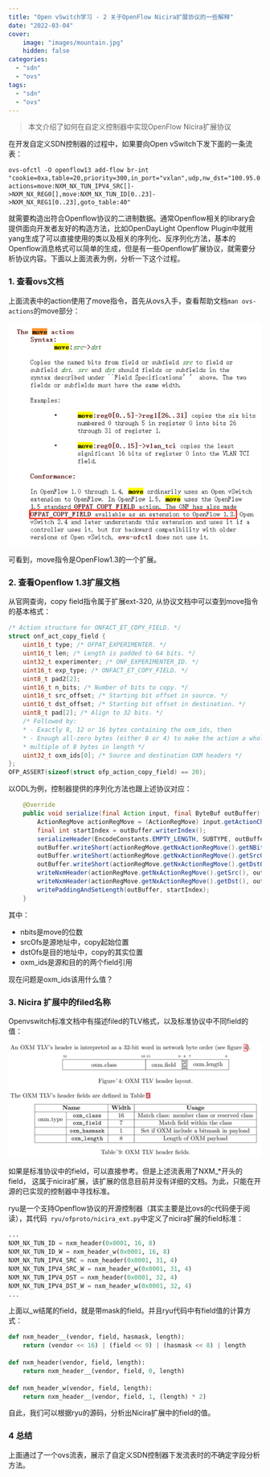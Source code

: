 ```yaml
---
title: "Open vSwitch学习 - 2 关于OpenFlow Nicira扩展协议的一些解释"
date: "2022-03-04"
cover:
    image: "images/mountain.jpg"
    hidden: false
categories: 
  - "sdn"
  - "ovs"
tags: 
  - "sdn"
  - "ovs"
---
```

> 本文介绍了如何在自定义控制器中实现OpenFlow Nicira扩展协议

<!--more-->

在开发自定义SDN控制器的过程中，如果要向Open vSwitch下发下面的一条流表：

```shell
ovs-ofctl -O openflow13 add-flow br-int "cookie=0xa,table=20,priority=300,in_port="vxlan",udp,nw_dst="100.95.0.1",tp_dst=53 actions=move:NXM_NX_TUN_IPV4_SRC[]->NXM_NX_REG0[],move:NXM_NX_TUN_ID[0..23]->NXM_NX_REG1[0..23],goto_table:40"
```

就需要构造出符合Openflow协议的二进制数据。通常Openflow相关的library会提供面向开发者友好的构造方法，比如OpenDayLight Openflow Plugin中就用yang生成了可以直接使用的类以及相关的序列化、反序列化方法，基本的Openflow消息格式可以简单的生成，但是有一些Openflow扩展协议，就需要分析协议内容。下面以上面流表为例，分析一下这个过程。

### 1. 查看ovs文档

上面流表中的action使用了move指令，首先从ovs入手，查看帮助文档`man ovs-actions`的move部分：

![image-20220303164545103](images/image-20220303164545103.png)

可看到，move指令是OpenFlow1.3的一个扩展。

### 2. 查看Openflow 1.3扩展文档

从官网查询，copy field指令属于扩展ext-320, 从协议文档中可以查到move指令的基本格式：

```c
/* Action structure for ONFACT_ET_COPY_FIELD. */
struct onf_act_copy_field {
	uint16_t type; /* OFPAT_EXPERIMENTER. */
	uint16_t len; /* Length is padded to 64 bits. */
	uint32_t experimenter; /* ONF_EXPERIMENTER_ID. */
	uint16_t exp_type; /* ONFACT_ET_COPY_FIELD. */
	uint8_t pad2[2];
	uint16_t n_bits; /* Number of bits to copy. */
	uint16_t src_offset; /* Starting bit offset in source. */
	uint16_t dst_offset; /* Starting bit offset in destination. */
	uint8_t pad[2]; /* Align to 32 bits. */
	/* Followed by:
	* - Exactly 8, 12 or 16 bytes containing the oxm_ids, then
	* - Enough all-zero bytes (either 0 or 4) to make the action a whole
	* multiple of 8 bytes in length */
	uint32_t oxm_ids[0]; /* Source and destination OXM headers */
};
OFP_ASSERT(sizeof(struct ofp_action_copy_field) == 20);
```

以ODL为例，控制器提供的序列化方法也跟上述协议对应：

```java
    @Override
    public void serialize(final Action input, final ByteBuf outBuffer) {
        ActionRegMove actionRegMove = (ActionRegMove) input.getActionChoice();
        final int startIndex = outBuffer.writerIndex();
        serializeHeader(EncodeConstants.EMPTY_LENGTH, SUBTYPE, outBuffer);
        outBuffer.writeShort(actionRegMove.getNxActionRegMove().getNBits().toJava());
        outBuffer.writeShort(actionRegMove.getNxActionRegMove().getSrcOfs().toJava());
        outBuffer.writeShort(actionRegMove.getNxActionRegMove().getDstOfs().toJava());
        writeNxmHeader(actionRegMove.getNxActionRegMove().getSrc(), outBuffer);
        writeNxmHeader(actionRegMove.getNxActionRegMove().getDst(), outBuffer);
        writePaddingAndSetLength(outBuffer, startIndex);
    }
```

其中：

- nbits是move的位数
- srcOfs是源地址中，copy起始位置
- dstOfs是目的地址中，copy的其实位置
- oxm_ids是源和目的的两个field引用

现在问题是oxm_ids该用什么值？

### 3. Nicira 扩展中的filed名称

Openvswitch标准文档中有描述filed的TLV格式，以及标准协议中不同field的值：

![image-20220303165846499](images/image-20220303165846499.png)

如果是标准协议中的field，可以直接参考。但是上述流表用了NXM_*开头的field， 这属于nicira扩展，该扩展的信息目前并没有详细的文档。为此，只能在开源的已实现的控制器中寻找标准。

ryu是一个支持Openflow协议的开源控制器（其实主要是比ovs的c代码便于阅读），其代码` ryu/ofproto/nicira_ext.py`中定义了nicira扩展的field标准：

```python
...
NXM_NX_TUN_ID = nxm_header(0x0001, 16, 8)
NXM_NX_TUN_ID_W = nxm_header_w(0x0001, 16, 8)
NXM_NX_TUN_IPV4_SRC = nxm_header(0x0001, 31, 4)
NXM_NX_TUN_IPV4_SRC_W = nxm_header_w(0x0001, 31, 4)
NXM_NX_TUN_IPV4_DST = nxm_header(0x0001, 32, 4)
NXM_NX_TUN_IPV4_DST_W = nxm_header_w(0x0001, 32, 4)
...
```

上面以_w结尾的field，就是带mask的field。并且ryu代码中有field值的计算方式：

```python
def nxm_header__(vendor, field, hasmask, length):
	return (vendor << 16) | (field << 9) | (hasmask << 8) | length

def nxm_header(vendor, field, length):
    return nxm_header__(vendor, field, 0, length)

def nxm_header_w(vendor, field, length):
    return nxm_header__(vendor, field, 1, (length) * 2)
```
自此，我们可以根据ryu的源码，分析出Nicira扩展中的field的值。

### 4 总结

上面通过了一个ovs流表，展示了自定义SDN控制器下发流表时的不确定字段分析方法。
